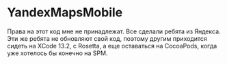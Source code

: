 # YandexMapsMobile

Права на этот код мне не принадлежат. Все сделали ребята из Яндекса.
Эти же ребята не обновляют свой код, поэтому другим приходится сидеть на XCode 13.2, с Rosetta, а еще оставаться на CocoaPods, когда уже хотелось бы конечно на SPM.
